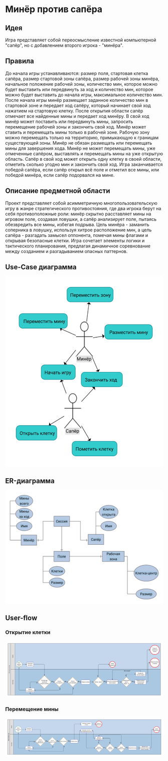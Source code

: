 # Минёр против сапёра

## Идея
Игра представляет собой переосмысление известной компьютерной "сапёр", но с добавлением второго игрока - "минёра".

## Правила
До начала игры устанавливаются: размер поля, стартовая клетка сапёра, размер стартовой зоны сапёра, размер рабочей зоны минёра, начальное положение рабочей зоны, количество мин, которое можно будет выставить или передвинуть за ход и количество мин, которое можно будет выставить до начала игры, максимальное количество мин. После начала игры минёр размещает заданное количество мин в стартовой зоне и передает ход сапёру, который начинает свой ход нажатием на стартовую клетку. После открытия области сапёр отмечает все найденные мины и передает ход минёру. В свой ход минёр может поставить или передвинуть мины, запросить перемещение рабочей зоны и закончить свой ход. Минёр может ставить и перемещать мины только в рабочей зоне. Рабочую зону можно перемещать только на территорию, примыкающую к границам существующей зоны. Минёр не обязан размещать или перемещать мины для завершения хода. Минёр не может перемещать мины, уже отмеченные сапёром, выставлять и перемещать мины на уже открытую область. Сапёр в свой ход может открыть одну клетку в своей области, отметить сколько угодно мин и закончить свой ход.
Игра заканчивается победой сапёра, если сапёр открыл всё поле и отметил все мины, или победой минёра, если сапёр подорвался на мине.

## Описание предметной области
Проект представляет собой асимметричную многопользовательскую игру в жанре стратегического противостояния, где два игрока берут на себя противоположные роли: минёр скрытно расставляет мины на игровом поле, создавая ловушки, а сапёр анализирует поле, пытаясь обезвредить все мины, избегая подрыва. Цель минёра - заманить соперника в ловушку, используя хитрое расположение мин, а цель сапёра - разгадать замысел оппонента, помечая мины флагами и открывая безопасные клетки. Игра сочетает элементы логики и тактического планирования, предлагая динамичное соревнование между созданием и разгадыванием опасных паттернов.

## Use-Case диаграмма
![Use-Case](docs/img/use-cases.svg)

## ER-диаграмма
![ER](docs/img/er.svg)

## User-flow
### Открытие клетки
![User-Flow-Open-Tile](docs/img/user-flow-open-tile.svg)
### Перемещение мины
![User-Flow-Move-Mine](docs/img/user-flow-move-mine.svg)